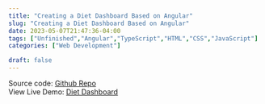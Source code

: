 ```yaml
---
title: "Creating a Diet Dashboard Based on Angular"
slug: "Creating a Diet Dashboard Based on Angular"
date: 2023-05-07T21:47:36-04:00
tags: ["Unfinished","Angular","TypeScript","HTML","CSS","JavaScript"]
categories: ["Web Development"]

draft: false
---
```


Source code: [Github Repo](https://github.com/sky-haihai/diet-dashboard.git)  
View Live Demo: [Diet Dashboard](https://diet-dashboard.vercel.app/)

